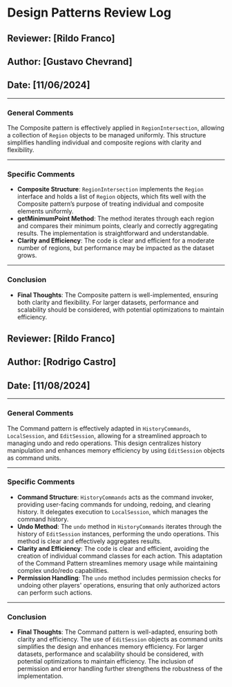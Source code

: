 # Design Patterns Review Log

## Reviewer: [Rildo Franco]
## Author: [Gustavo Chevrand]
## Date: [11/06/2024]

---

### General Comments
The Composite pattern is effectively applied in `RegionIntersection`, allowing a collection of `Region` objects to be managed uniformly. This structure simplifies handling individual and composite regions with clarity and flexibility.

---

### Specific Comments
- **Composite Structure**: `RegionIntersection` implements the `Region` interface and holds a list of `Region` objects, which fits well with the Composite pattern’s purpose of treating individual and composite elements uniformly.
- **getMinimumPoint Method**: The method iterates through each region and compares their minimum points, clearly and correctly aggregating results. The implementation is straightforward and understandable.
- **Clarity and Efficiency**: The code is clear and efficient for a moderate number of regions, but performance may be impacted as the dataset grows.

---

### Conclusion
- **Final Thoughts**: The Composite pattern is well-implemented, ensuring both clarity and flexibility. For larger datasets, performance and scalability should be considered, with potential optimizations to maintain efficiency.

## Reviewer: [Rildo Franco]
## Author: [Rodrigo Castro]
## Date: [11/08/2024]

---

### General Comments
The Command pattern is effectively adapted in `HistoryCommands`, `LocalSession`, and `EditSession`, allowing for a streamlined approach to managing undo and redo operations. This design centralizes history manipulation and enhances memory efficiency by using `EditSession` objects as command units.

---

### Specific Comments
- **Command Structure**: `HistoryCommands` acts as the command invoker, providing user-facing commands for undoing, redoing, and clearing history. It delegates execution to `LocalSession`, which manages the command history.
- **Undo Method**: The `undo` method in `HistoryCommands` iterates through the history of `EditSession` instances, performing the undo operations. This method is clear and effectively aggregates results.
- **Clarity and Efficiency**: The code is clear and efficient, avoiding the creation of individual command classes for each action. This adaptation of the Command Pattern streamlines memory usage while maintaining complex undo/redo capabilities.
- **Permission Handling**: The `undo` method includes permission checks for undoing other players' operations, ensuring that only authorized actors can perform such actions.

---

### Conclusion
- **Final Thoughts**: The Command pattern is well-adapted, ensuring both clarity and efficiency. The use of `EditSession` objects as command units simplifies the design and enhances memory efficiency. For larger datasets, performance and scalability should be considered, with potential optimizations to maintain efficiency. The inclusion of permission and error handling further strengthens the robustness of the implementation.